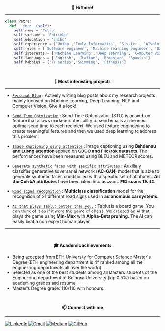 <p align="center" style="font-weight:bold"> 👋 <b>Hi there!</b> <p>

---

```python
class Petru:
  def __init__(self):
    self.name = 'Petru'
    self.surname = 'Potrimba'
    self.education = 'Unibo'
    self.experience = ['Unibo','Imola Informatica', 'Sis.ter', 'AIvolution']
    self.roles = ['Software engineer', 'Machine learning engineer', 'Data scientist']
    self.interests = ['Machine Learning','Deep Learning', 'Computer Vision', 'NLP', 'Competitive Programming']
    self.languages = ['English', 'Italian', 'Romanian', 'Spanish']
    self.hobbies = ['Tv series','Swimming', 'Fitnesss']
```

<br />
<p align="center" style="font-weight:bold"> 🔨 <b> Most interesting projects </b> <p>

---

* [`Personal Blog`](https://petrupotrimba.altervista.org/index.php) : Actively writing blog posts about my research projects mainly focused on Machine Learning, Deep Learning, NLP and Computer Vision. Give it a look!

* [`Send Time Optmization`](https://github.com/pptr3/send-time-optimization) : Send Time Optimization (STO) is an add-on feature that allows marketers the ability to send emails at the most optimal send time to each recipient. We used feature engineering to create meaningful features and then we used deep learning to address this problem.
  
* [`Image captioning using attention`](https://github.com/pptr3/image-captioning-keras) : Image captioning using **Bahdanau and Luong attention** applied on **COCO and Flickr8k datasets**. The performances have been measured using BLEU and METEOR scores.
  
* [`Generate synthetic faces with specific attributes`](https://github.com/pptr3/face-generation-gan-keras) : Auxiliary classifier generative adversarial network (**AC-GAN**) model that is able to generate synthetic faces conditioned with a specific set of attributes. **All the CelebA attributes** have been taken into account. **FID score: 19.42**.
  
* [`Road signs recognition`](https://github.com/pptr3/road-sings-recognition-pytorch) : **Multiclass classification** model for the recognition of 21 different road signs used in **autonomous car systems**.
  
* [`AI that plays Tablut better than you.`](https://github.com/pptr3/TablutAI) : Tablut is a board game. You can think of it as if it were the game of chess. We created an AI that plays the game using **Min-Max** with **Alpha-Beta pruning**. The AI can easily beat a non expert human player.
  

---

  
<br />
<p align="center" style="font-weight:bold"> 🎓 <b> Academic achievements </b> <p>
  
 * Being accepted from ETH University for Computer Science Master's Degree (ETH engineering department is 4° ranked among all the engineering departments all over the world).
 * Selected as one of the best students among all Masters students of the Engineering department of Bologna University (top 0.5%) based on academing grades and resume.
 * Master's Degree grade: 110/110 with honours.
  
<br />
<p align="center" style="font-weight:bold"> 📫 <b>Connect with me</b> <p>

---

[![LinkedIn](https://img.shields.io/badge/linkedin-%230077B5.svg?style=for-the-badge&logo=linkedin&logoColor=white)](https://www.linkedin.com/in/petru-potrimba-a065a0137/)
[![Gmail](https://img.shields.io/badge/Gmail-D14836?style=for-the-badge&logo=gmail&logoColor=white)](mailto:ppotrimba@gmail.com)
[![Medium](https://img.shields.io/badge/Medium-12100E?style=for-the-badge&logo=medium&logoColor=white)](https://petrupotrimba.altervista.org/)
[![GitHub](https://img.shields.io/badge/github-%23121011.svg?style=for-the-badge&logo=github&logoColor=white)](https://github.com/pptr3)
